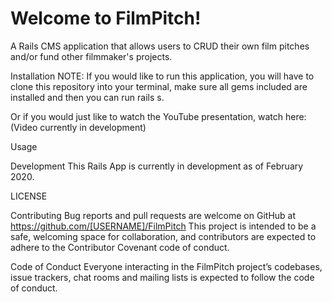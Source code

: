 # Welcome to FilmPitch!

A Rails CMS application that allows users to CRUD their own film pitches and/or fund other filmmaker's projects.

Installation
NOTE: If you would like to run this application, you will have to clone this repository into your terminal, make sure all gems included are installed and then you can run rails s.

Or if you would just like to watch the YouTube presentation, watch here: (Video currently in development)

Usage


Development
This Rails App is currently in development as of February 2020.

LICENSE


Contributing
Bug reports and pull requests are welcome on GitHub at https://github.com/[USERNAME]/FilmPitch This project is intended to be a safe, welcoming space for collaboration, and contributors are expected to adhere to the Contributor Covenant code of conduct.

Code of Conduct
Everyone interacting in the FilmPitch project’s codebases, issue trackers, chat rooms and mailing lists is expected to follow the code of conduct.
